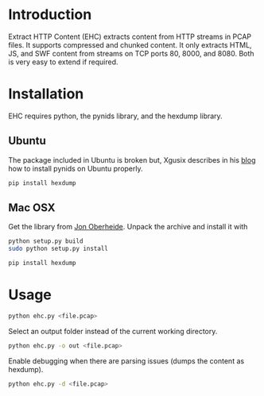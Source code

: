 # Introduction

Extract HTTP Content (EHC) extracts content from HTTP streams in PCAP files. It supports compressed and chunked content. It only extracts HTML, JS, and SWF content from streams on TCP ports 80, 8000, and 8080. Both is very easy to extend if required.

# Installation

EHC requires python, the pynids library, and the hexdump library.

## Ubuntu

The package included in Ubuntu is broken but, Xgusix describes in his [blog](http://xgusix.com/blog/installing-pynids-in-ubuntu-12-10-x64/) how to install pynids on Ubuntu properly.

```bash
pip install hexdump
```

## Mac OSX

Get the library from [Jon Oberheide](https://jon.oberheide.org/pynids/). Unpack the archive and install it with

```bash
python setup.py build
sudo python setup.py install

pip install hexdump
```

# Usage

```bash
python ehc.py <file.pcap>
```

Select an output folder instead of the current working directory.
```bash
python ehc.py -o out <file.pcap>
```

Enable debugging when there are parsing issues (dumps the content as hexdump).
```bash
python ehc.py -d <file.pcap>
```
